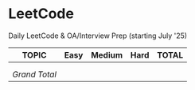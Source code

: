 # LeetCode

Daily LeetCode & OA/Interview Prep (starting July '25)

| TOPIC | Easy | Medium | Hard | TOTAL |
| ------------- | ------------- | ------------- | ------------- | ------------- |
|   |   |   |   |   |
|   |   |   |   |   |
| *Grand Total* |   | 
